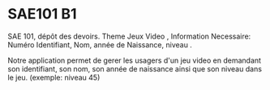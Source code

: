 # SAE101 B1

SAE 101, dépôt des devoirs.
Theme Jeux Video , 
Information Necessaire: Numéro Identifiant, Nom,
année de Naissance, niveau .

Notre application permet de gerer les usagers d'un jeu 
video en demandant son identifiant, son nom, son année
de naissance ainsi que son niveau dans le jeu.
(exemple: niveau 45)
